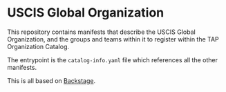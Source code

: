 #   USCIS Global Organization

This repository contains manifests that describe the USCIS Global Organization, and the groups and teams within it to register within the TAP Organization Catalog.

The entrypoint is the `catalog-info.yaml` file which references all the other manifests.

This is all based on [Backstage](https://backstage.io/).